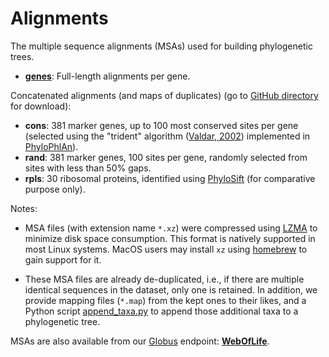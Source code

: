 Alignments
==========

The multiple sequence alignments (MSAs) used for building phylogenetic trees.

- [**genes**](genes): Full-length alignments per gene.

Concatenated alignments (and maps of duplicates) (go to [GitHub directory](https://github.com/biocore/wol/tree/master/data/alignments) for download):

- **cons**: 381 marker genes, up to 100 most conserved sites per gene (selected using the "trident" algorithm ([Valdar, 2002](https://onlinelibrary.wiley.com/doi/full/10.1002/prot.10146)) implemented in [PhyloPhlAn](https://bitbucket.org/nsegata/phylophlan/wiki/Home)).
- **rand**: 381 marker genes, 100 sites per gene, randomly selected from sites with less than 50% gaps.
- **rpls**: 30 ribosomal proteins, identified using [PhyloSift](https://phylosift.wordpress.com/) (for comparative purpose only).

Notes:

- MSA files (with extension name `*.xz`) were compressed using [LZMA](https://en.wikipedia.org/wiki/Lempel%E2%80%93Ziv%E2%80%93Markov_chain_algorithm) to minimize disk space consumption. This format is natively supported in most Linux systems. MacOS users may install `xz` using [homebrew](https://brew.sh/) to gain support for it.

- These MSA files are already de-duplicated, i.e., if there are multiple identical sequences in the dataset, only one is retained. In addition, we provide mapping files (`*.map`) from the kept ones to their likes, and a Python script [append_taxa.py](../../code/scripts/append_taxa.py) to append those additional taxa to a phylogenetic tree.

MSAs are also available from our [Globus](https://www.globus.org/) endpoint: [**WebOfLife**](https://app.globus.org/file-manager?origin_id=5055eb43-d82b-43f6-8bcb-6be9dfd32748).
